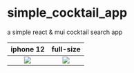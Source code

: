 # simple_cocktail_app

a simple react & mui cocktail search app 


iphone 12             |  full-size 
:-------------------------:|:-------------------------:
![](https://i.ibb.co/CKDHqby/Screenshot-2023-03-04-151808.png)  |  ![](https://i.ibb.co/YjsrtGy/Screenshot-2023-03-04-152145.png)

